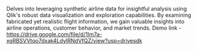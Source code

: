 Delves into leveraging synthetic airline data for insightful analysis using Qlik's robust data visualization and exploration capabilities.
By examining fabricated yet realistic flight information, we gain valuable insights into airline operations, customer behavior, and market trends.
Demo link - https://drive.google.com/file/d/1Im7a-xgRBSVVtqo7dxak4LdylRNdVfQZ/view?usp=drivesdk
